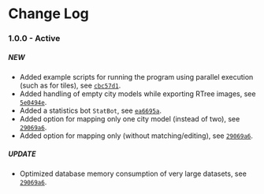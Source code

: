 # Change Log

### 1.0.0 - Active

##### NEW
* Added example scripts for running the program using parallel execution (such as for tiles), see [`cbc57d1`](https://github.com/tum-gis/citygml-change-detection/commit/cbc57d1477b3903a55c3c4fc7682e357868cd567). 
* Added handling of empty city models while exporting RTree images, see [`5e0494e`](https://github.com/tum-gis/citygml-change-detection/commit/5e0494eb3b33716b22af34376066b0a5c2ae9bec).
* Added a statistics bot `StatBot`, see [`ea6695a`](https://github.com/tum-gis/citygml-change-detection/commit/ea6695a3896ee73284a3c30be819c1c3dfd08cc4).
* Added option for mapping only one city model (instead of two), see [`29069a6`](https://github.com/tum-gis/citygml-change-detection/commit/29069a6d069e8a3bb44dad31d42a4f4b00e4cc10).
* Added option for mapping only (without matching/editing), see [`29069a6`](https://github.com/tum-gis/citygml-change-detection/commit/29069a6d069e8a3bb44dad31d42a4f4b00e4cc10).

##### UPDATE
* Optimized database memory consumption of very large datasets, see [`29069a6`](https://github.com/tum-gis/citygml-change-detection/commit/29069a6d069e8a3bb44dad31d42a4f4b00e4cc10).
